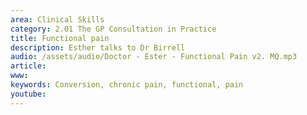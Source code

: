 ```yaml
---
area: Clinical Skills
category: 2.01 The GP Consultation in Practice
title: Functional pain
description: Esther talks to Dr Birrell
audio: /assets/audio/Doctor - Ester - Functional Pain v2. MQ.mp3
article: 
www: 
keywords: Conversion, chronic pain, functional, pain
youtube:
--- 
```

